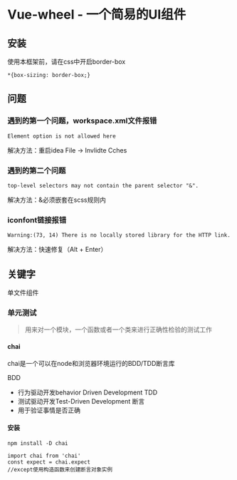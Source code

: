 # Vue-wheel - 一个简易的UI组件
## 安装
使用本框架前，请在css中开启border-box
```coffeescriptliterate
*{box-sizing: border-box;}
```
## 问题
### 遇到的第一个问题，workspace.xml文件报错
```
Element option is not allowed here
```
解决方法：重启idea
File -> Invlidte Cches
### 遇到的第二个问题
```
top-level selectors may not contain the parent selector "&".
```
解决方法：&必须嵌套在scss规则内
### iconfont链接报错
```coffeescriptliterate
Warning:(73, 14) There is no locally stored library for the HTTP link.
```
解决方法：快速修复（Alt + Enter）
## 关键字
单文件组件
### 单元测试
> 用来对一个模块，一个函数或者一个类来进行正确性检验的测试工作
#### chai
chai是一个可以在node和浏览器环境运行的BDD/TDD断言库

BDD
- 行为驱动开发behavior Driven Development
TDD
- 测试驱动开发Test-Driven Development
断言
- 用于验证事情是否正确

#### 安装
```
npm install -D chai
```
```
import chai from 'chai'
const expect = chai.expect
//except使用构造函数来创建断言对象实例
```